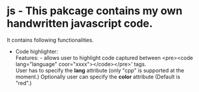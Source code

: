 # js - This pakcage contains my own handwritten javascript code.
It contains following functionalities.
- Code highlighter:<br>
  Features: - allows user to highlight code captured between &lt;pre&gt;&lt;code lang="language" coor="xxxx"&gt;&lt;/code&gt;&lt;/pre&gt;' tags.<br>
  User has to specify the <b>lang</b> attribute (only "cpp" is supported at the moment.) Optionally user can specify the <b>color</b> attribute (Default is "red".)
